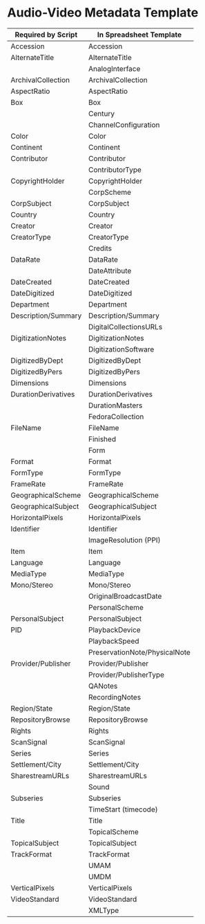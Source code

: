 # Audio-Video Metadata Template

|Required by Script|In Spreadsheet Template|
|------|-----------|
|Accession|Accession|
|AlternateTitle|AlternateTitle|
|	|AnalogInterface|
|ArchivalCollection|ArchivalCollection|
|AspectRatio|AspectRatio|
|Box|Box|
|	|Century|
|	|ChannelConfiguration|
|Color|Color|
|Continent|Continent|
|Contributor|Contributor|
|	|ContributorType|
|CopyrightHolder|CopyrightHolder|
|	|CorpScheme|
|CorpSubject|CorpSubject|
|Country|Country|
|Creator|Creator|
|CreatorType|CreatorType|
|	|Credits|
|DataRate|DataRate|
|	|DateAttribute|
|DateCreated|DateCreated|
|DateDigitized|DateDigitized|
|Department|Department|
|Description/Summary|Description/Summary|
|	|DigitalCollectionsURLs|
|DigitizationNotes|DigitizationNotes|
|	|DigitizationSoftware|
|DigitizedByDept|DigitizedByDept|
|DigitizedByPers|DigitizedByPers|
|Dimensions|Dimensions|
|DurationDerivatives|DurationDerivatives|
|	|DurationMasters|
|	|FedoraCollection|
|FileName|FileName|
|	|Finished|
|	|Form|
|Format|Format|
|FormType|FormType|
|FrameRate|FrameRate|
|GeographicalScheme|GeographicalScheme|
|GeographicalSubject|GeographicalSubject|
|HorizontalPixels|HorizontalPixels|
|Identifier|Identifier|
|	|ImageResolution (PPI)|
|Item|Item|
|Language|Language|
|MediaType|MediaType|
|Mono/Stereo|Mono/Stereo|
|	|OriginalBroadcastDate|
|	|PersonalScheme|
|PersonalSubject|PersonalSubject|
|PID|PlaybackDevice|
|	|PlaybackSpeed|
|	|PreservationNote/PhysicalNote|
|Provider/Publisher|Provider/Publisher|
|	|Provider/PublisherType|
|	|QANotes|
|	|RecordingNotes|
|Region/State|Region/State|
|RepositoryBrowse|RepositoryBrowse|
|Rights|Rights|
|ScanSignal|ScanSignal|
|Series|Series|
|Settlement/City|Settlement/City|
|SharestreamURLs|SharestreamURLs|
|	|Sound|
|Subseries|Subseries|
|	|TimeStart (timecode)|
|Title|Title|
|	|TopicalScheme|
|TopicalSubject|TopicalSubject|
|TrackFormat|TrackFormat|
|	|UMAM|
|	|UMDM|
|VerticalPixels|VerticalPixels|
|VideoStandard|VideoStandard|
|	|XMLType|
